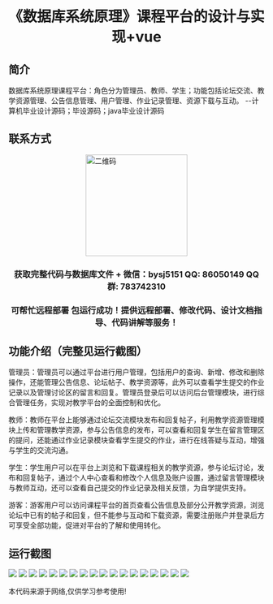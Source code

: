<p><h1 align="center">《数据库系统原理》课程平台的设计与实现+vue</h1></p>

## 简介
数据库系统原理课程平台：角色分为管理员、教师、学生；功能包括论坛交流、教学资源管理、公告信息管理、用户管理、作业记录管理、资源下载与互动。    --计算机毕业设计源码；毕设源码；java毕业设计源码


## 联系方式
<img src="https://bs-1329754181.cos.ap-shanghai.myqcloud.com/wx.jpg" alt="二维码" style="display: block; margin: 0 auto;" width="200px">
<p><h3 align="center">获取完整代码与数据库文件 + 微信：bysj5151 QQ: 86050149 QQ群: 783742310</h3></p>
<p><h3 align="center">可帮忙远程部署 包运行成功！提供远程部署、修改代码、设计文档指导、代码讲解等服务！</h3></p>

## 功能介绍（完整见运行截图）
管理员：管理员可以通过平台进行用户管理，包括用户的查询、新增、修改和删除操作，还能管理公告信息、论坛帖子、教学资源等，此外可以查看学生提交的作业记录以及管理讨论区的留言和回复。管理员登录后可以访问后台管理模块，进行综合管理任务，实现对教学平台的全面控制和优化。

教师：教师在平台上能够通过论坛交流模块发布和回复帖子，利用教学资源管理模块上传和管理教学资源，参与公告信息的发布，可以查看和回复学生在留言管理区的提问，还能通过作业记录模块查看学生提交的作业，进行在线答疑与互动，增强与学生的交流沟通。

学生：学生用户可以在平台上浏览和下载课程相关的教学资源，参与论坛讨论，发布和回复帖子，通过个人中心查看和修改个人信息及账户设置，通过留言管理模块与教师互动，还可以查看自己提交的作业记录及相关反馈，为自学提供支持。

游客：游客用户可以访问课程平台的首页查看公告信息及部分公开教学资源，浏览论坛中已有的帖子和回复，但不能参与互动和下载资源，需要注册账户并登录后方可享受全部功能，促进对平台的了解和使用转化。


## 运行截图
![](https://bs-1329754181.cos.ap-shanghai.myqcloud.com/ssm/DatabaseSystemPrinciplesCoursePlatform/img/001.jpg)
![](https://bs-1329754181.cos.ap-shanghai.myqcloud.com/ssm/DatabaseSystemPrinciplesCoursePlatform/img/002.jpg)
![](https://bs-1329754181.cos.ap-shanghai.myqcloud.com/ssm/DatabaseSystemPrinciplesCoursePlatform/img/003.jpg)
![](https://bs-1329754181.cos.ap-shanghai.myqcloud.com/ssm/DatabaseSystemPrinciplesCoursePlatform/img/004.jpg)
![](https://bs-1329754181.cos.ap-shanghai.myqcloud.com/ssm/DatabaseSystemPrinciplesCoursePlatform/img/005.jpg)
![](https://bs-1329754181.cos.ap-shanghai.myqcloud.com/ssm/DatabaseSystemPrinciplesCoursePlatform/img/006.jpg)
![](https://bs-1329754181.cos.ap-shanghai.myqcloud.com/ssm/DatabaseSystemPrinciplesCoursePlatform/img/007.jpg)
![](https://bs-1329754181.cos.ap-shanghai.myqcloud.com/ssm/DatabaseSystemPrinciplesCoursePlatform/img/008.jpg)
![](https://bs-1329754181.cos.ap-shanghai.myqcloud.com/ssm/DatabaseSystemPrinciplesCoursePlatform/img/009.jpg)
![](https://bs-1329754181.cos.ap-shanghai.myqcloud.com/ssm/DatabaseSystemPrinciplesCoursePlatform/img/010.jpg)
![](https://bs-1329754181.cos.ap-shanghai.myqcloud.com/ssm/DatabaseSystemPrinciplesCoursePlatform/img/011.jpg)
![](https://bs-1329754181.cos.ap-shanghai.myqcloud.com/ssm/DatabaseSystemPrinciplesCoursePlatform/img/012.jpg)
![](https://bs-1329754181.cos.ap-shanghai.myqcloud.com/ssm/DatabaseSystemPrinciplesCoursePlatform/img/013.jpg)
![](https://bs-1329754181.cos.ap-shanghai.myqcloud.com/ssm/DatabaseSystemPrinciplesCoursePlatform/img/014.jpg)
![](https://bs-1329754181.cos.ap-shanghai.myqcloud.com/ssm/DatabaseSystemPrinciplesCoursePlatform/img/015.jpg)
![](https://bs-1329754181.cos.ap-shanghai.myqcloud.com/ssm/DatabaseSystemPrinciplesCoursePlatform/img/016.jpg)
![](https://bs-1329754181.cos.ap-shanghai.myqcloud.com/ssm/DatabaseSystemPrinciplesCoursePlatform/img/017.jpg)
![](https://bs-1329754181.cos.ap-shanghai.myqcloud.com/ssm/DatabaseSystemPrinciplesCoursePlatform/img/018.jpg)

<p>本代码来源于网络,仅供学习参考使用!</p>
